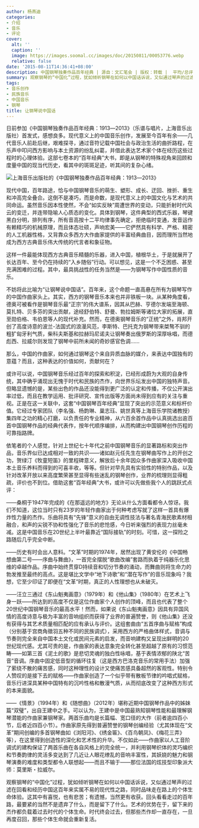 ```yaml
---
author: 杨燕迪
categories:
- 介绍
- 音乐
- 评论
cover:
  alt: ''
  caption: ''
  image: https://images.soomal.cc/images/doc/20150811/00053776.webp
  relative: false
date: '2015-08-11T14:36:41+08:00'
description: 中国钢琴独奏作品百年经典 | 源自：文汇笔会 | 版权：转载 |  平均/总评分：10.00/10
summary: 观察钢琴的“中国化”过程，犹如倾听钢琴在如何以中国话诉说，又似通过琴声的过滤在回看和经历中国这百年来实属不易的现代性之路，同时品味走在路上的个体生命体验。这其中有喜悦，也有悲苦；有遗憾，当然更有收获。回头看看走过的百年路，最要紧的当然不是遗弃了什么，而是留下了什么……
tags:
- 音乐创作
- 民族音乐
- 中国音乐
- 钢琴
title: 让钢琴说中国话
---
```


日前参加《中国钢琴独奏作品百年经典：1913―2013》（乐谱与唱片，上海音乐出版社）首发式，感想良多。现代意义上的中国音乐创作，发展至今百年有余――几代音乐人前赴后继，艰难探寻，通过音符记载中国社会与政治生活的曲折路程，在乐声中叩问西方影响与本土资源的纷乱纠葛，并借此表达艺术家个体在经历这些过程时的心理体验。这部七卷本的“百年经典”大书，即是从钢琴的特殊视角来回顾和度量中国的现当代历史，看其中的斑斑足迹，听其间的复杂心绪。

![上海音乐出版社的《中国钢琴独奏作品百年经典：1913―2013》](https://images.soomal.cc/images/doc/20150811/00053775.webp)





现代中国，百年路途，恰与中国钢琴音乐的萌生、塑形、成长、迂回、挫折、重生和冲高完全叠合。这倒不是凑巧，而是命数，是现代意义上的中国文化与艺术的共同命运。虽然音乐因本性使然，不会“如实反映”周遭世界的变动，只能折射时代风云的变迁，并连带隐喻人心质态的变化。具体到钢琴，这件典型的西式乐器，琴键黑白分明，排列有序，所有音高按十二平均律事先确定，拒绝临时变通，发音运作有赖精巧的机械原理，而且体态壮硕，声响宏美――它俨然具有科学、严格、精密的人工机器性格，又背靠众多西方大作曲家提供的丰富经典曲目，因而理所当然地成为西方古典音乐伟大传统的代言者和象征物。

这样一件最能体现西方古典音乐精髓的乐器，进入中国，植根华土，于是就展开了长达百年、至今仍在持续的“入乡随俗”行动。可以想见，这是一个不乏困惑、甚至充满困难的过程。其中，最具挑战性的任务当然是――为钢琴写作中国性质的音乐。
   
不妨将此比喻为“让钢琴说中国话”。百年来，这个命题一直高悬在所有为钢琴写作的中国作曲家头上。其实，西方的钢琴音乐本来也并非铁板一块。从某种角度看，德奥可被看作是钢琴音乐最“正宗”的伟大谱系，因其从巴赫、亨德尔发端至海顿、莫扎特、贝多芬的突出贡献，途经舒伯特、舒曼、勃拉姆斯等诸位大家的拓展，直至勋伯格、韦伯恩等人的现代补充。然而，在德奥钢琴音乐的“正统”之外，肖邦开创了高度诗意的波兰-法国式的浪漫风范，李斯特、巴托克为钢琴带来桀骜不驯的粗犷匈牙利气质，柴科夫斯基和拉赫玛尼诺夫让钢琴奏出俄罗斯的深厚咏唱，而德彪西、拉威尔则发现了钢琴中前所未闻的奇妙感官色调……

那么，中国的作曲家，如何通过钢琴这个来自异质血脉的媒介，来表达中国独有的意蕴？而且，这种表达的价值如何，贡献何在？

或许可以说，中国钢琴音乐经过百年的探索和积淀，已经形成蔚为大观的自身传统，其中确乎涌现出无愧于时代和民族的杰作，向世界乐坛发出中国的独特声音。但略显遗憾的是，某些出色的作品还没能得到更广泛的认定和传播，不仅公开演出率过低，而且在教学运用、批评研究、宣传出版等方面尚未得到应有的关注与重视。正是在这一关联中，这套“中国钢琴百年经典”显现了突出的示范意义和标杆价值。它经过专家团队（李名强、杨韵琳、巢志珏、姚世真等上海音乐学院诸教授）集四年之功的精心打磨，以负责任的专业精神，从六百余首作品中认真挑选出逾百首中国钢琴作品的经典代表作，按年代顺序编排，从而构建出中国钢琴创作历程的可靠指路牌。

依笔者的个人感觉，针对上世纪七十年代之前中国钢琴音乐的显著路标和突出作品，音乐界似已达成相对一致的共识――诸如赵元任先生在钢琴曲写作上的开创之功，贺绿汀《牧童短笛》的里程碑意义，解放后十余年因众多作曲家深入吸收中国本土音乐养料而得到的可喜丰收，等等。但针对早先具有实验性的特别作品，以及针对改革开放以来高度繁荣甚至显得有些迷乱的钢琴创作，业界的梳理则显得粗疏，评价也不到位。借助这套“百年经典”大书，或许可以先做些我个人的跳跃式点评：

――桑桐于1947年完成的《在那遥远的地方》无论从什么方面看都令人惊讶。我们不知道，这位当时只有23岁的年轻作曲家出于何种考虑写就了这样一首具有爆炸性力量的杰作。乐曲将具有“先锋”意义的自由无调性技法与著名青海民歌素材相融合，和声的尖锐不协和性强化了音乐的悲怆感，今日听来强烈的表现力丝毫未减。这是中国音乐在20世纪上半叶最靠近“国际接轨”的时刻。可惜，这一探险之路随后几乎完全中断。

――历史有时会出人意料。“文革”时期的1974年，居然出现了黄安伦的《中国畅想曲第二号――序曲与舞曲》，一首完全摆脱“歌曲改编”套路而执着于纯器乐化思维的卓越作品。序曲中始终贯穿D持续音和切分节奏的涌动，而舞曲则将生命力的勃发推至最终的高点。这是堪比文学中“地下诗歌”和“潜在写作”的音乐现象吗？我想，它至少印证了即便在“文革”时期，真正的人性理想也从未破灭。

――汪立三通过《东山魁夷画意》（1979年）和《他山集》（1980年）在艺术上飞身一跃――所达到的高度不仅是这位作曲家个人创作的顶峰，而且也代表了整个20世纪中国钢琴音乐的最高水平！然而，如果说《东山魁夷画意》因具有异国风情的高度诗意与极为丰富的音响组织而获得了业界的普遍赞誉，则《他山集》还没有获得与其艺术质量相匹配的应有承认与评价。这组套曲由“五首序曲与赋格”构成（分别基于宫商角徵羽五种不同的民族调式），采用西方的严格曲体样式，音调与节奏则完全来自中国本土文化或民间元素的启发，而音响建构又呈现出鲜明的20世纪现代感。尤其可贵的是，作曲家的表达意象完全转化甚至超越了原有的习惯范畴――如第三首《泥土的歌》是悲切灵魂的独白性咏唱，基于表情浓郁的陕北“苦音”音调。序曲中固定低音型的循环往复（这是西方巴洛克音乐的常用手法）加强了萦绕不散的痛苦感，同时这种理性的设计又使痛苦感具备超然的客观性。特别令人赞叹的是接下去的赋格――作曲家创造了一个似乎带有散板节律的吟唱式赋格，音乐行进深具某种中国特有的沉吟性格和散漫气质，从而彻底改变了这种西方形式的本来面貌。

――《情景》（1994年）和《随想曲》（2012年）堪称近期中国钢琴作品中的姊妹篇“双璧”，出自王建中之手。可以认为，王建中是中国最熟知钢琴性能和最理解钢琴潜能的作曲家兼钢琴家。两首乐曲均是长篇幅、宽口径的大作（前者逾四百小节，后者近四百小节）。作曲家原先得到普遍赞誉的钢琴创编经验（尤其体现在“文革”期间创编的多首钢琴曲如《浏阳河》、《绣金匾》、《百鸟朝凤》、《梅花三弄》等），在这里得到创造性的深化和艺术性的升华。不仅如此――作曲家以人工音阶调式的建构保证了两首乐曲在各自风格上的完全统一，并利用钢琴织体的灵巧编织和节奏韵律的灵活多变达到了几近让人眼花缭乱的音响丰富性，其妖娆的魅力和钢琴演奏的难度和类型都令人联想起――而且不输于――那位法国的炫技型印象派大师：莫里斯・拉威尔。

观察钢琴的“中国化”过程，犹如倾听钢琴在如何以中国话诉说，又似通过琴声的过滤在回看和经历中国这百年来实属不易的现代性之路，同时品味走在路上的个体生命体验。这其中有喜悦，也有悲苦；有遗憾，当然更有收获。回头看看走过的百年路，最要紧的当然不是遗弃了什么，而是留下了什么。艺术的优势在于，留下来的杰作都负载着过去时代的个体生命。时代终会过去，但那些杰作却一直存在，一旦再度召回，那些个体生命就会重新复活。